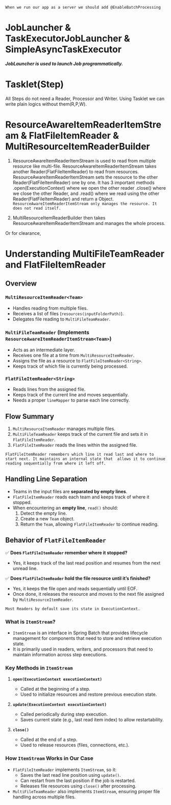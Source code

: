 `When we run our app as a server we should add @EnableBatchProcessing`

# JobLauncher & TaskExecutorJobLauncher & SimpleAsyncTaskExecutor

***JobLauncher is used to launch Job programmatically.***

# Tasklet(Step)

All Steps do not need a Reader, Processor and Writer. Using Tasklet we can write plain logics without
them(R,P,W).

# ResourceAwareItemReaderItemStream & FlatFileItemReader & MultiResourceItemReaderBuilder

1. ResourceAwareItemReaderItemStream is used to read from multiple resource like multi-file.
   ResourceAwareItemReaderItemStream takes another Reader(FlatFileItemReader) to read from resources.
   ResourceAwareItemReaderItemStream sets the resource to the other Reader(FlatFileItemReader) one by one.
   It has 3 important methods .open(ExecutionContext) where we open the other reader .close() where we close the other
   Reader,
   and .read() where we read using the other Reader(FlatFileItemReader) and return a Object.
   `ResourceAwareItemReaderItemStream only manages the resource. It does not read itself.`

2. MultiResourceItemReaderBuilder then takes ResourceAwareItemReaderItemStream and manages the whole process.

Or for clearance,

# Understanding MultiFileTeamReader and FlatFileItemReader

## Overview

### `MultiResourceItemReader<Team>`

- Handles reading from multiple files.
- Receives a list of files (`resources(inputFolderPath)`).
- Delegates file reading to `MultiFileTeamReader`.

### `MultiFileTeamReader` (Implements `ResourceAwareItemReaderItemStream<Team>`)

- Acts as an intermediate layer.
- Receives one file at a time from `MultiResourceItemReader`.
- Assigns the file as a resource to `FlatFileItemReader<String>`.
- Keeps track of which file is currently being processed.

### `FlatFileItemReader<String>`

- Reads lines from the assigned file.
- Keeps track of the current line and moves sequentially.
- Needs a proper `lineMapper` to parse each line correctly.

## Flow Summary

1. `MultiResourceItemReader` manages multiple files.
2. `MultiFileTeamReader` keeps track of the current file and sets it in `FlatFileItemReader`.
3. `FlatFileItemReader` reads the lines within the assigned file.

`FlatFileItemReader remembers which line it read last and where to start next. It maintains an internal state that 
allows it to continue reading sequentially from where it left off.`

## Handling Line Separation

- Teams in the input files are **separated by empty lines**.
- `FlatFileItemReader` reads each team and keeps track of where it stopped.
- When encountering an **empty line**, `read()` should:
    1. Detect the empty line.
    2. Create a new `Team` object.
    3. Return the `Team`, allowing `FlatFileItemReader` to continue reading.

## Behavior of `FlatFileItemReader`

✅ **Does `FlatFileItemReader` remember where it stopped?**

- Yes, it keeps track of the last read position and resumes from the next unread line.

✅ **Does `FlatFileItemReader` hold the file resource until it’s finished?**

- Yes, it keeps the file open and reads sequentially until EOF.
- Once done, it releases the resource and moves to the next file assigned by `MultiResourceItemReader`.

`Most Readers by default save its state in ExecutionContext.`

### What is `ItemStream`?
- `ItemStream` is an interface in Spring Batch that provides lifecycle management for components that need to store and retrieve execution state.
- It is primarily used in readers, writers, and processors that need to maintain information across step executions.

### Key Methods in `ItemStream`
1. **`open(ExecutionContext executionContext)`**
    - Called at the beginning of a step.
    - Used to initialize resources and restore previous execution state.

2. **`update(ExecutionContext executionContext)`**
    - Called periodically during step execution.
    - Saves current state (e.g., last read item index) to allow restartability.

3. **`close()`**
    - Called at the end of a step.
    - Used to release resources (files, connections, etc.).

### How `ItemStream` Works in Our Case
- `FlatFileItemReader` implements `ItemStream`, so it:
    - Saves the last read line position using `update()`.
    - Can restart from the last position if the job is restarted.
    - Releases file resources using `close()` after processing.
- `MultiFileTeamReader` also implements `ItemStream`, ensuring proper file handling across multiple files.
